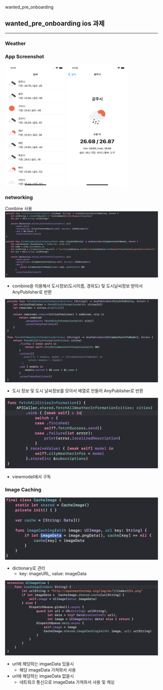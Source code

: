  wanted_pre_onboarding
## wanted_pre_onboarding ios 과제
---

### Weather 
### App Screenshot

<p>
<img src = "https://github.com/jmindeveloper/wanted_pre_onboarding/blob/main/Weather/screenshot/appImage/main.png?raw=true" width="200" height= "400">
<img src = "https://github.com/jmindeveloper/wanted_pre_onboarding/blob/main/Weather/screenshot/appImage/detail.png?raw=true" width="200" height= "400">
</p>

### networking
Combine 사용
<img src = "https://github.com/jmindeveloper/wanted_pre_onboarding/blob/main/Weather/screenshot/networking/1.png?raw=true">

* combine을 이용해서 도시정보(도시이름, 경위도) 및 도시날씨정보 받아서 AnyPublisher로 반환
  
<img src = "https://github.com/jmindeveloper/wanted_pre_onboarding/blob/main/Weather/screenshot/networking/2.png?raw=true">

* 도시 정보 및 도시 날씨정보를 모아서 배열로 만들어 AnyPublisher로 반환

<img src = "https://github.com/jmindeveloper/wanted_pre_onboarding/blob/main/Weather/screenshot/networking/3.png?raw=true">

* viewmodel에서 구독

### Image Caching
<img src = "https://github.com/jmindeveloper/wanted_pre_onboarding/blob/main/Weather/screenshot/ImageCaching/1.png?raw=true">

* dictionary로 관리
  * key: imageURL, value: imageData

<img src = "https://github.com/jmindeveloper/wanted_pre_onboarding/blob/main/Weather/screenshot/ImageCaching/2.png?raw=true">

* url에 해당하는 imgaeData 있을시
  * 해당 imageData 가져와서 사용
* url에 해당하는 imgaeData 없을시
  * 네트워크 통신으로 imageData 가져와서 사용 및 캐싱